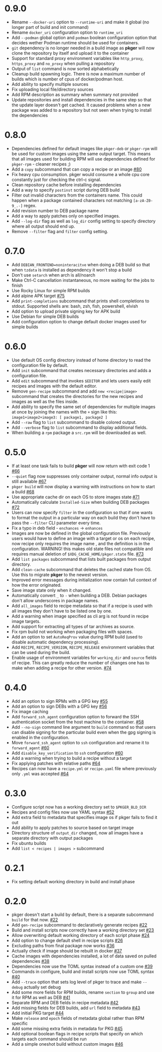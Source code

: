 # 0.9.0
- Rename `--docker-uri` option to `--runtime-uri` and make it global (no longer part of build and init command)
- Rename `docker_uri` configuration option to `runtime_uri`
- Add `--podman` global option and `podman` boolean configuration option that decides wether Podman runtime should be used for containers.
- `git` dependency is no longer needed in a build image as **pkger** will now clone the repository by itself and upload it to the container
- Support for standard proxy environment variables like `http_proxy`, `https_proxy` and `no_proxy` when pulling a repository
- Output of `list` command is now sorted alphabetically
- Cleanup build spawning logic. There is now a maximum number of builds which is number of cpus of docker/podman host.
- Add ability to specify multiple sources
- Fix uploading local file/directory sources
- Add RPM description as summary when summary not provided
- Update repositories and install dependencies in the same step so that the update layer doesn't get cached. It caused problems when a new package was added to a repository but not seen when trying to install the dependencies

# 0.8.0
- Dependencies defined for default images like `pkger-deb` or `pkger-rpm` will be used for custom images using the same output target. This means that all images used for building RPM will use dependencies defined for `pkger-rpm` - cleaner recipes ;)
- Add a `copy` subcommand that can copy a recipe or an image [#80](https://github.com/vv9k/pkger/pull/80)
- Fix heavy cpu consumption. pkger would consume a whole cpu core constantly just for checking the ctrl-c signal.
- Clean repository cache before installing dependencies
- Add a way to specify `postinst` script during DEB build
- Filter out invalid characters from the containers name. This could happen when a package contained characters not matching `[a-zA-Z0-9_.-]` regex.
- Add revision number to DEB package name
- Add a way to apply patches only on specified images.
- Add `--log-dir` flag as well as `log_dir` config setting to specify directory where all output should end up.
- Remove `--filter` flag and `filter` config setting.

# 0.7.0
- Add `DEBIAN_FRONTEND=noninteracitve` when doing a DEB build so that when `tzdata` is installed as dependency it won't stop a build
- Don't use `setarch` when arch is all/noarch
- Make Ctrl-C cancellation instantaneous, no more waiting for the jobs to finish
- Use Rocky Linux for simple RPM builds
- Add alpine APK target [#75](https://github.com/vv9k/pkger/pull/75)
- Add `print-completions` subcommand that prints shell completions to stdout. Supported shells are: bash, zsh, fish, powershell, elvish
- Add option to upload private signing key for APK build
- Use Debian for simple DEB builds
- Add configuration option to change default docker images used for simple builds

# 0.6.0
- Use default OS config directory instead of home directory to read the configuration file by default.
- Add `init` subcommand that creates necessary directories and adds a configuration file.
- Add `edit` subcommand that invokes `$EDITOR` and lets users easily edit recipes and images with the default editor.
- Remove `gen-recipe` subcommand and add `new <recipe|image>` subcommand that creates the directories for the new recipes
  and images as well as the files inside.
- Add ability to specify the same set of dependencies for multiple images at once by joining the names with the `+` sign
  like this: `image1+image2+image3: [ package1, package2 ]`
- Add `--raw` flag to `list` subcommand to disable colored output.
- Add `--verbose` flag to `list` subcommand to display additional fields.
- When building a `rpm` package a `src.rpm` will be downloaded as well.


# 0.5.0
- If at least one task fails to build **pkger** will now return with exit code 1 [#66](https://github.com/vv9k/pkger/pull/66)
- `--quiet` flag now suppresses only container output, normal info output is still available [#67](https://github.com/vv9k/pkger/pull/67)
- `pkger build` will now display a warning with instructions on how to start a build [#68](https://github.com/vv9k/pkger/pull/68)
- Use appropriate cache dir on each OS to store images state [#71](https://github.com/vv9k/pkger/pull/71)
- Automatically calculate `Installed-Size` when building DEB packages [#72](https://github.com/vv9k/pkger/pull/72)
- Users can now specify `filter` in the configuration so that if one wants to format the output in a particular way on
  each build they don't have to pass the `--filter` CLI parameter every time.
- Fix a typo in deb field - `enchances` -> `enhances`  
- Images are now be defined in the global configuration file. Previously users would have to define an image with a
  target or os on each recipe, now recipe only requires the image name , and the definition is in the configuration.
  WARNING! this makes old state files not compatible and requires manual deletion of `$XDG_CACHE_HOME/pkger.state` file.
  [#73](https://github.com/vv9k/pkger/pull/73)
- Add `list packages` subcommand that lists built packages from output directory.
- Add `clean-cache` subcommand that deletes the cached state from OS. Use this to migrate **pkger** to the newest version.
- Improved error messages during initialization now contain full context of how the error originated.
- Save image state only when it changed.
- Automatically convert `_` to `-` when building a DEB. Debian packages don't allow underscores in package names.
- Add `all_images` field to recipe metadata so that if a recipe is used with all images they don't have to be listed
  one by one.
- Add a warning when image specified as cli arg is not found in recipe image targets.
- Add support for extracting all types of tar archives as source.
- Fix rpm build not working when packaging files with spaces.
- Add an option to set `AutoReqProv` value during RPM build (used to disable automatic dependency processing).
- Add `RECIPE`, `RECIPE_VERSION`, `RECIPE_RELEASE` environment variables that can be used during the build.
- Enable usage of environment variables for `working_dir` and `source` fields of recipe. This can greatly reduce
  the number of changes one has to make when adding a recipe for other version. [#74](https://github.com/vv9k/pkger/pull/74)

# 0.4.0
- Add an option to sign RPMs with a GPG key [#55](https://github.com/vv9k/pkger/pull/55)
- Add an option to sign DEBs with a GPG key [#56](https://github.com/vv9k/pkger/pull/56)
- Fix image caching
- Add `forward_ssh_agent` configuration option to forward the SSH authentication socket from the host machine to 
  the container. [#58](https://github.com/vv9k/pkger/pull/58)
- Add `--no-sign` command line argument to `build` command so that users can disable signing for the particular build
  even when the gpg signing is enabled in the configuration.
- Move `forward_ssh_agent` option to `ssh` configuration and rename it to `forward_agent` [#60](https://github.com/vv9k/pkger/pull/60)
- Add `disable_key_verification` to `ssh` configuration [#60](https://github.com/vv9k/pkger/pull/60)
- Add a warning when trying to build a recipe without a target
- Fix applying patches with relative paths [#64](https://github.com/vv9k/pkger/pull/64)
- Recipes can now have a `recipe.yml` or `recipe.yaml` file where previously only `.yml` was accepted
  [#64](https://github.com/vv9k/pkger/pull/64)

# 0.3.0
- Configure script now has a working directory set to `$PKGER_BLD_DIR`
- Recipes and config files now use YAML syntax [#52](https://github.com/vv9k/pkger/pull/52)
- Add extra field to metadata that specifies image os if pkger fails to find it out
- Add ability to apply patches to source based on target image
- Directory structure of `output_dir` changed, now all images have a separate directory with output packages
- Fix ubuntu builds
- Add `list < recipes | images >` subcommand

# 0.2.1
- Fix setting default working directory in build and install phase

# 0.2.0

- pkger doesn't start a build by default, there is a separate subcommand `build` for that now. [#22](https://github.com/vv9k/pkger/pull/22)
- Add `gen-recipe` subcommand to declaratively generate recipes [#22](https://github.com/vv9k/pkger/pull/22)
- Build and install scripts now correctly have a working directory set [#23](https://github.com/vv9k/pkger/pull/23)
- Allow overwriting default working directory of each script phase [#24](https://github.com/vv9k/pkger/pull/24)
- Add option to change default shell in recipe scripts [#26](https://github.com/vv9k/pkger/pull/26)
- Excluding paths from final package now works [#36](https://github.com/vv9k/pkger/pull/36)
- Actually check if image should be rebuilt in docker [#37](https://github.com/vv9k/pkger/pull/37)
- Cache images with dependencies installed, a lot of data saved on pulled dependencies [#38](https://github.com/vv9k/pkger/pull/38)
- Dependencies now use the TOML syntax instead of a custom one [#39](https://github.com/vv9k/pkger/pull/39)
- Commands in configure, build and install scripts now use TOML syntax [#40](https://github.com/vv9k/pkger/pull/40)
- Add `--trace` option that sets log level of pkger to trace and make `--debug` actually set debug
- Add some more fields for RPM builds, rename `section` to `group` and use it for RPM as well as DEB [#41](https://github.com/vv9k/pkger/pull/41)
- Separate RPM and DEB fields in recipe metadata [#42](https://github.com/vv9k/pkger/pull/42)
- Add missing fields for DEB builds, add `url` field to metadata [#43](https://github.com/vv9k/pkger/pull/43)
- Add initial PKG target [#44](https://github.com/vv9k/pkger/pull/44)
- Make `release` and `epoch` fields of metadata global rather than RPM specific
- Add some missing extra fields in metadata for PKG [#45](https://github.com/vv9k/pkger/pull/45)
- Add optional boolean flags in recipe scripts that specify on which targets each command should be run
- Add a simple oneshot build without custom images [#46](https://github.com/vv9k/pkger/pull/46)
